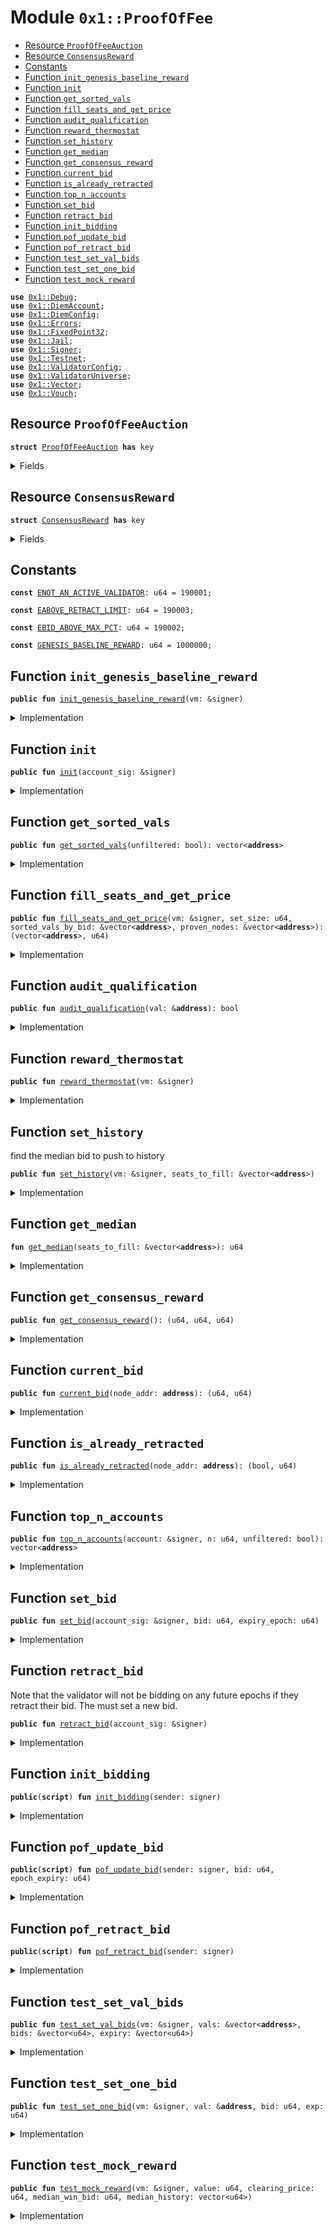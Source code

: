 
<a name="0x1_ProofOfFee"></a>

# Module `0x1::ProofOfFee`



-  [Resource `ProofOfFeeAuction`](#0x1_ProofOfFee_ProofOfFeeAuction)
-  [Resource `ConsensusReward`](#0x1_ProofOfFee_ConsensusReward)
-  [Constants](#@Constants_0)
-  [Function `init_genesis_baseline_reward`](#0x1_ProofOfFee_init_genesis_baseline_reward)
-  [Function `init`](#0x1_ProofOfFee_init)
-  [Function `get_sorted_vals`](#0x1_ProofOfFee_get_sorted_vals)
-  [Function `fill_seats_and_get_price`](#0x1_ProofOfFee_fill_seats_and_get_price)
-  [Function `audit_qualification`](#0x1_ProofOfFee_audit_qualification)
-  [Function `reward_thermostat`](#0x1_ProofOfFee_reward_thermostat)
-  [Function `set_history`](#0x1_ProofOfFee_set_history)
-  [Function `get_median`](#0x1_ProofOfFee_get_median)
-  [Function `get_consensus_reward`](#0x1_ProofOfFee_get_consensus_reward)
-  [Function `current_bid`](#0x1_ProofOfFee_current_bid)
-  [Function `is_already_retracted`](#0x1_ProofOfFee_is_already_retracted)
-  [Function `top_n_accounts`](#0x1_ProofOfFee_top_n_accounts)
-  [Function `set_bid`](#0x1_ProofOfFee_set_bid)
-  [Function `retract_bid`](#0x1_ProofOfFee_retract_bid)
-  [Function `init_bidding`](#0x1_ProofOfFee_init_bidding)
-  [Function `pof_update_bid`](#0x1_ProofOfFee_pof_update_bid)
-  [Function `pof_retract_bid`](#0x1_ProofOfFee_pof_retract_bid)
-  [Function `test_set_val_bids`](#0x1_ProofOfFee_test_set_val_bids)
-  [Function `test_set_one_bid`](#0x1_ProofOfFee_test_set_one_bid)
-  [Function `test_mock_reward`](#0x1_ProofOfFee_test_mock_reward)


<pre><code><b>use</b> <a href="Debug.md#0x1_Debug">0x1::Debug</a>;
<b>use</b> <a href="DiemAccount.md#0x1_DiemAccount">0x1::DiemAccount</a>;
<b>use</b> <a href="DiemConfig.md#0x1_DiemConfig">0x1::DiemConfig</a>;
<b>use</b> <a href="../../../../../../../DPN/releases/artifacts/current/build/MoveStdlib/docs/Errors.md#0x1_Errors">0x1::Errors</a>;
<b>use</b> <a href="../../../../../../../DPN/releases/artifacts/current/build/MoveStdlib/docs/FixedPoint32.md#0x1_FixedPoint32">0x1::FixedPoint32</a>;
<b>use</b> <a href="Jail.md#0x1_Jail">0x1::Jail</a>;
<b>use</b> <a href="../../../../../../../DPN/releases/artifacts/current/build/MoveStdlib/docs/Signer.md#0x1_Signer">0x1::Signer</a>;
<b>use</b> <a href="Testnet.md#0x1_Testnet">0x1::Testnet</a>;
<b>use</b> <a href="ValidatorConfig.md#0x1_ValidatorConfig">0x1::ValidatorConfig</a>;
<b>use</b> <a href="ValidatorUniverse.md#0x1_ValidatorUniverse">0x1::ValidatorUniverse</a>;
<b>use</b> <a href="../../../../../../../DPN/releases/artifacts/current/build/MoveStdlib/docs/Vector.md#0x1_Vector">0x1::Vector</a>;
<b>use</b> <a href="Vouch.md#0x1_Vouch">0x1::Vouch</a>;
</code></pre>



<a name="0x1_ProofOfFee_ProofOfFeeAuction"></a>

## Resource `ProofOfFeeAuction`



<pre><code><b>struct</b> <a href="ProofOfFee.md#0x1_ProofOfFee_ProofOfFeeAuction">ProofOfFeeAuction</a> <b>has</b> key
</code></pre>



<details>
<summary>Fields</summary>


<dl>
<dt>
<code>bid: u64</code>
</dt>
<dd>

</dd>
<dt>
<code>epoch_expiration: u64</code>
</dt>
<dd>

</dd>
<dt>
<code>last_epoch_retracted: u64</code>
</dt>
<dd>

</dd>
</dl>


</details>

<a name="0x1_ProofOfFee_ConsensusReward"></a>

## Resource `ConsensusReward`



<pre><code><b>struct</b> <a href="ProofOfFee.md#0x1_ProofOfFee_ConsensusReward">ConsensusReward</a> <b>has</b> key
</code></pre>



<details>
<summary>Fields</summary>


<dl>
<dt>
<code>value: u64</code>
</dt>
<dd>

</dd>
<dt>
<code>clearing_price: u64</code>
</dt>
<dd>

</dd>
<dt>
<code>median_win_bid: u64</code>
</dt>
<dd>

</dd>
<dt>
<code>median_history: vector&lt;u64&gt;</code>
</dt>
<dd>

</dd>
</dl>


</details>

<a name="@Constants_0"></a>

## Constants


<a name="0x1_ProofOfFee_ENOT_AN_ACTIVE_VALIDATOR"></a>



<pre><code><b>const</b> <a href="ProofOfFee.md#0x1_ProofOfFee_ENOT_AN_ACTIVE_VALIDATOR">ENOT_AN_ACTIVE_VALIDATOR</a>: u64 = 190001;
</code></pre>



<a name="0x1_ProofOfFee_EABOVE_RETRACT_LIMIT"></a>



<pre><code><b>const</b> <a href="ProofOfFee.md#0x1_ProofOfFee_EABOVE_RETRACT_LIMIT">EABOVE_RETRACT_LIMIT</a>: u64 = 190003;
</code></pre>



<a name="0x1_ProofOfFee_EBID_ABOVE_MAX_PCT"></a>



<pre><code><b>const</b> <a href="ProofOfFee.md#0x1_ProofOfFee_EBID_ABOVE_MAX_PCT">EBID_ABOVE_MAX_PCT</a>: u64 = 190002;
</code></pre>



<a name="0x1_ProofOfFee_GENESIS_BASELINE_REWARD"></a>



<pre><code><b>const</b> <a href="ProofOfFee.md#0x1_ProofOfFee_GENESIS_BASELINE_REWARD">GENESIS_BASELINE_REWARD</a>: u64 = 1000000;
</code></pre>



<a name="0x1_ProofOfFee_init_genesis_baseline_reward"></a>

## Function `init_genesis_baseline_reward`



<pre><code><b>public</b> <b>fun</b> <a href="ProofOfFee.md#0x1_ProofOfFee_init_genesis_baseline_reward">init_genesis_baseline_reward</a>(vm: &signer)
</code></pre>



<details>
<summary>Implementation</summary>


<pre><code><b>public</b> <b>fun</b> <a href="ProofOfFee.md#0x1_ProofOfFee_init_genesis_baseline_reward">init_genesis_baseline_reward</a>(vm: &signer) {
  <b>if</b> (<a href="../../../../../../../DPN/releases/artifacts/current/build/MoveStdlib/docs/Signer.md#0x1_Signer_address_of">Signer::address_of</a>(vm) != @VMReserved) <b>return</b>;

  <b>if</b> (!<b>exists</b>&lt;<a href="ProofOfFee.md#0x1_ProofOfFee_ConsensusReward">ConsensusReward</a>&gt;(@VMReserved)) {
    <b>move_to</b>&lt;<a href="ProofOfFee.md#0x1_ProofOfFee_ConsensusReward">ConsensusReward</a>&gt;(
      vm,
      <a href="ProofOfFee.md#0x1_ProofOfFee_ConsensusReward">ConsensusReward</a> {
        value: <a href="ProofOfFee.md#0x1_ProofOfFee_GENESIS_BASELINE_REWARD">GENESIS_BASELINE_REWARD</a>,
        clearing_price: 0,
        median_win_bid: 0,
        median_history: <a href="../../../../../../../DPN/releases/artifacts/current/build/MoveStdlib/docs/Vector.md#0x1_Vector_empty">Vector::empty</a>&lt;u64&gt;(),
      }
    );
  }
}
</code></pre>



</details>

<a name="0x1_ProofOfFee_init"></a>

## Function `init`



<pre><code><b>public</b> <b>fun</b> <a href="ProofOfFee.md#0x1_ProofOfFee_init">init</a>(account_sig: &signer)
</code></pre>



<details>
<summary>Implementation</summary>


<pre><code><b>public</b> <b>fun</b> <a href="ProofOfFee.md#0x1_ProofOfFee_init">init</a>(account_sig: &signer) {

  <b>let</b> acc = <a href="../../../../../../../DPN/releases/artifacts/current/build/MoveStdlib/docs/Signer.md#0x1_Signer_address_of">Signer::address_of</a>(account_sig);

  <b>assert</b>!(<a href="ValidatorUniverse.md#0x1_ValidatorUniverse_is_in_universe">ValidatorUniverse::is_in_universe</a>(acc), <a href="../../../../../../../DPN/releases/artifacts/current/build/MoveStdlib/docs/Errors.md#0x1_Errors_requires_role">Errors::requires_role</a>(<a href="ProofOfFee.md#0x1_ProofOfFee_ENOT_AN_ACTIVE_VALIDATOR">ENOT_AN_ACTIVE_VALIDATOR</a>));

  <b>if</b> (!<b>exists</b>&lt;<a href="ProofOfFee.md#0x1_ProofOfFee_ProofOfFeeAuction">ProofOfFeeAuction</a>&gt;(acc)) {
    <b>move_to</b>&lt;<a href="ProofOfFee.md#0x1_ProofOfFee_ProofOfFeeAuction">ProofOfFeeAuction</a>&gt;(
    account_sig,
      <a href="ProofOfFee.md#0x1_ProofOfFee_ProofOfFeeAuction">ProofOfFeeAuction</a> {
        bid: 0,
        epoch_expiration: 0,
        last_epoch_retracted: 0,
      }
    );
  }
}
</code></pre>



</details>

<a name="0x1_ProofOfFee_get_sorted_vals"></a>

## Function `get_sorted_vals`



<pre><code><b>public</b> <b>fun</b> <a href="ProofOfFee.md#0x1_ProofOfFee_get_sorted_vals">get_sorted_vals</a>(unfiltered: bool): vector&lt;<b>address</b>&gt;
</code></pre>



<details>
<summary>Implementation</summary>


<pre><code><b>public</b> <b>fun</b> <a href="ProofOfFee.md#0x1_ProofOfFee_get_sorted_vals">get_sorted_vals</a>(unfiltered: bool): vector&lt;<b>address</b>&gt; <b>acquires</b> <a href="ProofOfFee.md#0x1_ProofOfFee_ProofOfFeeAuction">ProofOfFeeAuction</a>, <a href="ProofOfFee.md#0x1_ProofOfFee_ConsensusReward">ConsensusReward</a> {
  <b>let</b> eligible_validators = <a href="ValidatorUniverse.md#0x1_ValidatorUniverse_get_eligible_validators">ValidatorUniverse::get_eligible_validators</a>();
  <b>let</b> length = <a href="../../../../../../../DPN/releases/artifacts/current/build/MoveStdlib/docs/Vector.md#0x1_Vector_length">Vector::length</a>&lt;<b>address</b>&gt;(&eligible_validators);
  print(&length);
  // <a href="../../../../../../../DPN/releases/artifacts/current/build/MoveStdlib/docs/Vector.md#0x1_Vector">Vector</a> <b>to</b> store each <b>address</b>'s node_weight
  <b>let</b> weights = <a href="../../../../../../../DPN/releases/artifacts/current/build/MoveStdlib/docs/Vector.md#0x1_Vector_empty">Vector::empty</a>&lt;u64&gt;();
  <b>let</b> filtered_vals = <a href="../../../../../../../DPN/releases/artifacts/current/build/MoveStdlib/docs/Vector.md#0x1_Vector_empty">Vector::empty</a>&lt;<b>address</b>&gt;();
  <b>let</b> k = 0;
  <b>while</b> (k &lt; length) {
    // TODO: Ensure that this <b>address</b> is an active validator

    <b>let</b> cur_address = *<a href="../../../../../../../DPN/releases/artifacts/current/build/MoveStdlib/docs/Vector.md#0x1_Vector_borrow">Vector::borrow</a>&lt;<b>address</b>&gt;(&eligible_validators, k);
    <b>let</b> (bid, expire) = <a href="ProofOfFee.md#0x1_ProofOfFee_current_bid">current_bid</a>(cur_address);
    print(&bid);
    print(&expire);
    <b>if</b> (!unfiltered && !<a href="ProofOfFee.md#0x1_ProofOfFee_audit_qualification">audit_qualification</a>(&cur_address)) {
      k = k + 1;
      <b>continue</b>
    };
    <a href="../../../../../../../DPN/releases/artifacts/current/build/MoveStdlib/docs/Vector.md#0x1_Vector_push_back">Vector::push_back</a>&lt;u64&gt;(&<b>mut</b> weights, bid);
    <a href="../../../../../../../DPN/releases/artifacts/current/build/MoveStdlib/docs/Vector.md#0x1_Vector_push_back">Vector::push_back</a>&lt;<b>address</b>&gt;(&<b>mut</b> filtered_vals, cur_address);
    k = k + 1;
  };

  print(&weights);

  // Sorting the accounts vector based on value (weights).
  // Bubble sort algorithm
  <b>let</b> len_filtered = <a href="../../../../../../../DPN/releases/artifacts/current/build/MoveStdlib/docs/Vector.md#0x1_Vector_length">Vector::length</a>&lt;<b>address</b>&gt;(&filtered_vals);
  print(&len_filtered);
  print(&<a href="../../../../../../../DPN/releases/artifacts/current/build/MoveStdlib/docs/Vector.md#0x1_Vector_length">Vector::length</a>(&weights));
  <b>if</b> (len_filtered &lt; 2) <b>return</b> filtered_vals;
  <b>let</b> i = 0;
  <b>while</b> (i &lt; len_filtered){
    <b>let</b> j = 0;
    <b>while</b>(j &lt; len_filtered-i-1){
      print(&8888801);

      <b>let</b> value_j = *(<a href="../../../../../../../DPN/releases/artifacts/current/build/MoveStdlib/docs/Vector.md#0x1_Vector_borrow">Vector::borrow</a>&lt;u64&gt;(&weights, j));
      print(&8888802);
      <b>let</b> value_jp1 = *(<a href="../../../../../../../DPN/releases/artifacts/current/build/MoveStdlib/docs/Vector.md#0x1_Vector_borrow">Vector::borrow</a>&lt;u64&gt;(&weights, j+1));
      <b>if</b>(value_j &gt; value_jp1){
        print(&8888803);
        <a href="../../../../../../../DPN/releases/artifacts/current/build/MoveStdlib/docs/Vector.md#0x1_Vector_swap">Vector::swap</a>&lt;u64&gt;(&<b>mut</b> weights, j, j+1);
        print(&8888804);
        <a href="../../../../../../../DPN/releases/artifacts/current/build/MoveStdlib/docs/Vector.md#0x1_Vector_swap">Vector::swap</a>&lt;<b>address</b>&gt;(&<b>mut</b> filtered_vals, j, j+1);
      };
      j = j + 1;
      print(&8888805);
    };
    i = i + 1;
    print(&8888806);
  };

  print(&filtered_vals);
  // Reverse <b>to</b> have sorted order - high <b>to</b> low.
  <a href="../../../../../../../DPN/releases/artifacts/current/build/MoveStdlib/docs/Vector.md#0x1_Vector_reverse">Vector::reverse</a>&lt;<b>address</b>&gt;(&<b>mut</b> filtered_vals);

  <b>return</b> filtered_vals
}
</code></pre>



</details>

<a name="0x1_ProofOfFee_fill_seats_and_get_price"></a>

## Function `fill_seats_and_get_price`



<pre><code><b>public</b> <b>fun</b> <a href="ProofOfFee.md#0x1_ProofOfFee_fill_seats_and_get_price">fill_seats_and_get_price</a>(vm: &signer, set_size: u64, sorted_vals_by_bid: &vector&lt;<b>address</b>&gt;, proven_nodes: &vector&lt;<b>address</b>&gt;): (vector&lt;<b>address</b>&gt;, u64)
</code></pre>



<details>
<summary>Implementation</summary>


<pre><code><b>public</b> <b>fun</b> <a href="ProofOfFee.md#0x1_ProofOfFee_fill_seats_and_get_price">fill_seats_and_get_price</a>(
  vm: &signer,
  set_size: u64,
  sorted_vals_by_bid: &vector&lt;<b>address</b>&gt;,
  proven_nodes: &vector&lt;<b>address</b>&gt;
): (vector&lt;<b>address</b>&gt;, u64) <b>acquires</b> <a href="ProofOfFee.md#0x1_ProofOfFee_ProofOfFeeAuction">ProofOfFeeAuction</a>, <a href="ProofOfFee.md#0x1_ProofOfFee_ConsensusReward">ConsensusReward</a> {
  <b>if</b> (<a href="../../../../../../../DPN/releases/artifacts/current/build/MoveStdlib/docs/Signer.md#0x1_Signer_address_of">Signer::address_of</a>(vm) != @VMReserved) <b>return</b> (<a href="../../../../../../../DPN/releases/artifacts/current/build/MoveStdlib/docs/Vector.md#0x1_Vector_empty">Vector::empty</a>&lt;<b>address</b>&gt;(), 0);

  print(sorted_vals_by_bid);

  // <b>let</b> (baseline_reward, _, _) = <a href="ProofOfFee.md#0x1_ProofOfFee_get_consensus_reward">get_consensus_reward</a>();

  <b>let</b> seats_to_fill = <a href="../../../../../../../DPN/releases/artifacts/current/build/MoveStdlib/docs/Vector.md#0x1_Vector_empty">Vector::empty</a>&lt;<b>address</b>&gt;();

  // check the max size of the validator set.
  // there may be too few "proven" validators <b>to</b> fill the set <b>with</b> 2/3rds proven nodes of the stated set_size.
  <b>let</b> proven_len = <a href="../../../../../../../DPN/releases/artifacts/current/build/MoveStdlib/docs/Vector.md#0x1_Vector_length">Vector::length</a>(proven_nodes);

  // check <b>if</b> the proven len plus unproven quota will
  // be greater than the set size. Which is the expected.
  // Otherwise the set will need <b>to</b> be smaller than the
  // declared size, because we will have <b>to</b> fill <b>with</b> more unproven nodes.
  <b>let</b> one_third_of_max = proven_len/2;
  <b>let</b> safe_set_size = proven_len + one_third_of_max;
  print(&77777777);
  print(&proven_len);
  print(&one_third_of_max);
  print(&safe_set_size);

  <b>let</b> (set_size, max_unproven) = <b>if</b> (safe_set_size &lt; set_size) {
    (safe_set_size, safe_set_size/3)
    // <b>if</b> (safe_set_size &lt; 5) { // safety. mostly for test scenarios given rounding issues
    //   (safe_set_size, 1)
    // } <b>else</b> {

    // }

  } <b>else</b> {
    // happy case, unproven bidders are a smaller minority
    (set_size, set_size/3)
  };
  print(&set_size);
  print(&max_unproven);


  print(&8006010201);

  // Now we can seat the validators based on the algo above:
  // 1. seat the proven nodes of previous epoch
  // 2. seat validators who did not participate in the previous epoch:
  // 2a. seat the vals <b>with</b> jail reputation &lt; 2
  // 2b. seat the remainder of the unproven vals <b>with</b> any jail reputation.

<<<<<<< HEAD
<<<<<<< HEAD
  <b>let</b> num_unproven_added = 0;
=======
  // print(&sorted_vals_by_bid);

>>>>>>> 215298a001 (initialize val account with a PoF struct)
=======
>>>>>>> ce814ac7ba (add bid restrictions, and checking upon seating)
  <b>let</b> i = 0u64;
  <b>while</b> (
    (<a href="../../../../../../../DPN/releases/artifacts/current/build/MoveStdlib/docs/Vector.md#0x1_Vector_length">Vector::length</a>(&seats_to_fill) &lt; set_size) &&
    (i &lt; <a href="../../../../../../../DPN/releases/artifacts/current/build/MoveStdlib/docs/Vector.md#0x1_Vector_length">Vector::length</a>(sorted_vals_by_bid))
  ) {
    // print(&i);
    <b>let</b> val = <a href="../../../../../../../DPN/releases/artifacts/current/build/MoveStdlib/docs/Vector.md#0x1_Vector_borrow">Vector::borrow</a>(sorted_vals_by_bid, i);

    // // belt and suspenders, we <a href="ProofOfFee.md#0x1_ProofOfFee_get_sorted_vals">get_sorted_vals</a>(<b>true</b>) should filter ineligible validators
    // <b>if</b> (!<a href="ProofOfFee.md#0x1_ProofOfFee_audit_qualification">audit_qualification</a>(val, baseline_reward)) {
    //   i = i + 1;
    //   <b>continue</b>
    // };


    // NOTE: I know the multiple i = i+1 is ugly, but debugging
    // is much harder <b>if</b> we have all the checks in one '<b>if</b>' statement.
    print(&8006010203);
    <b>if</b> (<a href="Jail.md#0x1_Jail_is_jailed">Jail::is_jailed</a>(*val)) {
      i = i + 1;
      <b>continue</b>
    };
    print(&8006010204);
    <b>if</b> (!<a href="Vouch.md#0x1_Vouch_unrelated_buddies_above_thresh">Vouch::unrelated_buddies_above_thresh</a>(*val)) {
      i = i + 1;
      <b>continue</b>
    };

    print(&80060102041);
    // skip the user <b>if</b> they don't have sufficient UNLOCKED funds
    // or <b>if</b> the bid expired.

    // belt and suspenders, expiry
    <b>if</b> (<a href="DiemConfig.md#0x1_DiemConfig_get_current_epoch">DiemConfig::get_current_epoch</a>() &gt; expire) {
      i = i + 1;
      <b>continue</b>
    };

    <b>let</b> coin_required = bid * baseline_reward;
    <b>if</b> (
      <a href="DiemAccount.md#0x1_DiemAccount_unlocked_amount">DiemAccount::unlocked_amount</a>(*val) &lt; coin_required
    ) {
      i = i + 1;
      <b>continue</b>
    };


    // check <b>if</b> a proven node
    <b>if</b> (<a href="../../../../../../../DPN/releases/artifacts/current/build/MoveStdlib/docs/Vector.md#0x1_Vector_contains">Vector::contains</a>(proven_nodes, val)) {
      print(&8006010205);
      // print(&01);
      <a href="../../../../../../../DPN/releases/artifacts/current/build/MoveStdlib/docs/Vector.md#0x1_Vector_push_back">Vector::push_back</a>(&<b>mut</b> seats_to_fill, *val);
    } <b>else</b> {
      print(&8006010206);
      print(&max_unproven);
      print(&num_unproven_added);
      // print(&02);
      // for unproven nodes, push it <b>to</b> list <b>if</b> we haven't hit limit
      <b>if</b> (num_unproven_added &lt; max_unproven ) {
        // TODO: check jail reputation
        // print(&03);
        <a href="../../../../../../../DPN/releases/artifacts/current/build/MoveStdlib/docs/Vector.md#0x1_Vector_push_back">Vector::push_back</a>(&<b>mut</b> seats_to_fill, *val);
        // print(&04);
        print(&8006010207);
        num_unproven_added = num_unproven_added + 1;
      };
    };
    // don't advance <b>if</b> we havent filled
    i = i + 1;
  };
  // print(&05);
  print(&8006010208);
  print(&seats_to_fill);



  // Set history
  <a href="ProofOfFee.md#0x1_ProofOfFee_set_history">set_history</a>(vm, &seats_to_fill);

  // we failed <b>to</b> seat anyone.
  // <b>let</b> <a href="EpochBoundary.md#0x1_EpochBoundary">EpochBoundary</a> deal <b>with</b> this.
  <b>if</b> (<a href="../../../../../../../DPN/releases/artifacts/current/build/MoveStdlib/docs/Vector.md#0x1_Vector_is_empty">Vector::is_empty</a>(&seats_to_fill)) {
    print(&8006010209);

    <b>return</b> (seats_to_fill, 0)
  };

  // Find the clearing price which all validators will pay
  <b>let</b> lowest_bidder = <a href="../../../../../../../DPN/releases/artifacts/current/build/MoveStdlib/docs/Vector.md#0x1_Vector_borrow">Vector::borrow</a>(&seats_to_fill, <a href="../../../../../../../DPN/releases/artifacts/current/build/MoveStdlib/docs/Vector.md#0x1_Vector_length">Vector::length</a>(&seats_to_fill) - 1);

  <b>let</b> (lowest_bid_pct, _) = <a href="ProofOfFee.md#0x1_ProofOfFee_current_bid">current_bid</a>(*lowest_bidder);

  print(&lowest_bid_pct);

  // <b>update</b> the clearing price
  <b>let</b> cr = <b>borrow_global_mut</b>&lt;<a href="ProofOfFee.md#0x1_ProofOfFee_ConsensusReward">ConsensusReward</a>&gt;(@VMReserved);
  cr.clearing_price = lowest_bid_pct;

  <b>return</b> (seats_to_fill, lowest_bid_pct)
}
</code></pre>



</details>

<a name="0x1_ProofOfFee_audit_qualification"></a>

## Function `audit_qualification`



<pre><code><b>public</b> <b>fun</b> <a href="ProofOfFee.md#0x1_ProofOfFee_audit_qualification">audit_qualification</a>(val: &<b>address</b>): bool
</code></pre>



<details>
<summary>Implementation</summary>


<pre><code><b>public</b> <b>fun</b> <a href="ProofOfFee.md#0x1_ProofOfFee_audit_qualification">audit_qualification</a>(val: &<b>address</b>): bool <b>acquires</b> <a href="ProofOfFee.md#0x1_ProofOfFee_ProofOfFeeAuction">ProofOfFeeAuction</a>, <a href="ProofOfFee.md#0x1_ProofOfFee_ConsensusReward">ConsensusReward</a> {

    // Safety check: node <b>has</b> valid configs
    <b>if</b> (!<a href="ValidatorConfig.md#0x1_ValidatorConfig_is_valid">ValidatorConfig::is_valid</a>(*val)) <b>return</b> <b>false</b>;
    // <b>has</b> operator account set <b>to</b> another <b>address</b>
    <b>let</b> oper = <a href="ValidatorConfig.md#0x1_ValidatorConfig_get_operator">ValidatorConfig::get_operator</a>(*val);
    <b>if</b> (oper == *val) <b>return</b> <b>false</b>;

    // is a slow wallet
    <b>if</b> (!<a href="DiemAccount.md#0x1_DiemAccount_is_slow">DiemAccount::is_slow</a>(*val)) <b>return</b> <b>false</b>;

    print(&8006010203);
    // we can't seat validators that were just jailed
    // NOTE: epoch reconfigure needs <b>to</b> reset the jail
    // before calling the proof of fee.
    <b>if</b> (<a href="Jail.md#0x1_Jail_is_jailed">Jail::is_jailed</a>(*val)) <b>return</b> <b>false</b>;
    print(&8006010204);
    // we can't seat validators who don't have minimum viable vouches
    <b>if</b> (!<a href="Vouch.md#0x1_Vouch_unrelated_buddies_above_thresh">Vouch::unrelated_buddies_above_thresh</a>(*val)) <b>return</b> <b>false</b>;

    print(&80060102041);

    <b>let</b> (bid, expire) = <a href="ProofOfFee.md#0x1_ProofOfFee_current_bid">current_bid</a>(*val);
    print(val);
    print(&bid);
    print(&expire);

    // Skip <b>if</b> the bid expired. belt and suspenders, this should have been checked in the sorting above.
    // TODO: make this it's own function so it can be publicly callable, it's useful generally, and for debugging.
    print(&<a href="DiemConfig.md#0x1_DiemConfig_get_current_epoch">DiemConfig::get_current_epoch</a>());
    <b>if</b> (<a href="DiemConfig.md#0x1_DiemConfig_get_current_epoch">DiemConfig::get_current_epoch</a>() &gt; expire) <b>return</b> <b>false</b>;

    // skip the user <b>if</b> they don't have sufficient UNLOCKED funds
    // or <b>if</b> the bid expired.
    print(&80060102042);
    <b>let</b> unlocked_coins = <a href="DiemAccount.md#0x1_DiemAccount_unlocked_amount">DiemAccount::unlocked_amount</a>(*val);
    print(&unlocked_coins);

    <b>let</b> (baseline_reward, _, _) = <a href="ProofOfFee.md#0x1_ProofOfFee_get_consensus_reward">get_consensus_reward</a>();
    <b>let</b> coin_required = <a href="../../../../../../../DPN/releases/artifacts/current/build/MoveStdlib/docs/FixedPoint32.md#0x1_FixedPoint32_multiply_u64">FixedPoint32::multiply_u64</a>(baseline_reward, <a href="../../../../../../../DPN/releases/artifacts/current/build/MoveStdlib/docs/FixedPoint32.md#0x1_FixedPoint32_create_from_rational">FixedPoint32::create_from_rational</a>(bid, 1000));

    print(&coin_required);
    <b>if</b> (unlocked_coins &lt; coin_required) <b>return</b> <b>false</b>;

    print(&80060102043);
    <b>true</b>
}
</code></pre>



</details>

<a name="0x1_ProofOfFee_reward_thermostat"></a>

## Function `reward_thermostat`



<pre><code><b>public</b> <b>fun</b> <a href="ProofOfFee.md#0x1_ProofOfFee_reward_thermostat">reward_thermostat</a>(vm: &signer)
</code></pre>



<details>
<summary>Implementation</summary>


<pre><code><b>public</b> <b>fun</b> <a href="ProofOfFee.md#0x1_ProofOfFee_reward_thermostat">reward_thermostat</a>(vm: &signer) <b>acquires</b> <a href="ProofOfFee.md#0x1_ProofOfFee_ConsensusReward">ConsensusReward</a> {
  <b>if</b> (<a href="../../../../../../../DPN/releases/artifacts/current/build/MoveStdlib/docs/Signer.md#0x1_Signer_address_of">Signer::address_of</a>(vm) != @VMReserved) {
    <b>return</b>
  };
  // check the bid history
  // <b>if</b> there are 5 days above 95% adjust the reward up by 5%
  // adjust by more <b>if</b> it <b>has</b> been 10 days then, 10%
  // <b>if</b> there are 5 days below 50% adjust the reward down.
  // adjust by more <b>if</b> it <b>has</b> been 10 days then 10%

  <b>let</b> bid_upper_bound = 0950;
  <b>let</b> bid_lower_bound = 0500;

  <b>let</b> short_window: u64 = 5;
  <b>let</b> long_window: u64 = 10;

  <b>let</b> cr = <b>borrow_global_mut</b>&lt;<a href="ProofOfFee.md#0x1_ProofOfFee_ConsensusReward">ConsensusReward</a>&gt;(@VMReserved);

  print(&8006010551);
  <b>let</b> len = <a href="../../../../../../../DPN/releases/artifacts/current/build/MoveStdlib/docs/Vector.md#0x1_Vector_length">Vector::length</a>&lt;u64&gt;(&cr.median_history);
  <b>let</b> i = 0;

  <b>let</b> epochs_above = 0;
  <b>let</b> epochs_below = 0;
  <b>while</b> (i &lt; 16 && i &lt; len) { // max ten days, but may have less in history, filling set should truncate the history at 15 epochs.
  print(&8006010552);
    <b>let</b> avg_bid = *<a href="../../../../../../../DPN/releases/artifacts/current/build/MoveStdlib/docs/Vector.md#0x1_Vector_borrow">Vector::borrow</a>&lt;u64&gt;(&cr.median_history, i);
    print(&8006010553);
    <b>if</b> (avg_bid &gt; bid_upper_bound) {
      epochs_above = epochs_above + 1;
    } <b>else</b> <b>if</b> (avg_bid &lt; bid_lower_bound) {
      epochs_below = epochs_below + 1;
    };

    i = i + 1;
  };

  print(&8006010554);
  <b>if</b> (cr.value &gt; 0) {
    print(&8006010555);
    print(&epochs_above);
    print(&epochs_below);


    // TODO: this is an initial implementation, we need <b>to</b>
    // decide <b>if</b> we want more granularity in the reward adjustment
    // Note: making this readable for now, but we can optimize later
    <b>if</b> (epochs_above &gt; epochs_below) {

      // <b>if</b> (epochs_above &gt; short_window) {
      print(&8006010556);
      // check for zeros.
      // TODO: put a better safety check here

      // If the Validators are bidding near 100% that means
      // the reward is very generous, i.e. their opportunity
      // cost is met at small percentages. This means the
      // implicit bond is very high on validators. E.g.
      // at 1% median bid, the implicit bond is 100x the reward.
      // We need <b>to</b> DECREASE the reward
      print(&8006010558);

      <b>if</b> (epochs_above &gt; long_window) {

        // decrease the reward by 10%
        print(&8006010559);


        cr.value = cr.value - (cr.value / 10);
        <b>return</b> // <b>return</b> early since we can't increase and decrease simultaneously
      } <b>else</b> <b>if</b> (epochs_above &gt; short_window) {
        // decrease the reward by 5%
        print(&80060105510);
        cr.value = cr.value - (cr.value / 20);


        <b>return</b> // <b>return</b> early since we can't increase and decrease simultaneously
      }
    };


      // <b>if</b> validators are bidding low percentages
      // it means the nominal reward is not high enough.
      // That is the validator's opportunity cost is not met within a
      // range <b>where</b> the bond is meaningful.
      // For example: <b>if</b> the bids for the epoch's reward is 50% of the  value, that means the potential profit, is the same <b>as</b> the potential loss.
      // At a 25% bid (potential loss), the profit is thus 75% of the value, which means the implicit bond is 25/75, or 1/3 of the bond, the risk favors the validator. This means among other things, that an attacker can pay for the cost of the attack <b>with</b> the profits. See paper, for more details.

      // we need <b>to</b> INCREASE the reward, so that the bond is more meaningful.
      print(&80060105511);

      <b>if</b> (epochs_below &gt; long_window) {
        print(&80060105513);

        // increase the reward by 10%
        cr.value = cr.value + (cr.value / 10);
      } <b>else</b> <b>if</b> (epochs_below &gt; short_window) {
        print(&80060105512);

        // increase the reward by 5%
        cr.value = cr.value + (cr.value / 20);
      };
    // };
  };
}
</code></pre>



</details>

<a name="0x1_ProofOfFee_set_history"></a>

## Function `set_history`

find the median bid to push to history


<pre><code><b>public</b> <b>fun</b> <a href="ProofOfFee.md#0x1_ProofOfFee_set_history">set_history</a>(vm: &signer, seats_to_fill: &vector&lt;<b>address</b>&gt;)
</code></pre>



<details>
<summary>Implementation</summary>


<pre><code><b>public</b> <b>fun</b> <a href="ProofOfFee.md#0x1_ProofOfFee_set_history">set_history</a>(vm: &signer, seats_to_fill: &vector&lt;<b>address</b>&gt;) <b>acquires</b> <a href="ProofOfFee.md#0x1_ProofOfFee_ProofOfFeeAuction">ProofOfFeeAuction</a>, <a href="ProofOfFee.md#0x1_ProofOfFee_ConsensusReward">ConsensusReward</a> {
  <b>if</b> (<a href="../../../../../../../DPN/releases/artifacts/current/build/MoveStdlib/docs/Signer.md#0x1_Signer_address_of">Signer::address_of</a>(vm) != @VMReserved) {
    <b>return</b>
  };

  print(&99901);
  <b>let</b> median_bid = <a href="ProofOfFee.md#0x1_ProofOfFee_get_median">get_median</a>(seats_to_fill);
  // push <b>to</b> history
  <b>let</b> cr = <b>borrow_global_mut</b>&lt;<a href="ProofOfFee.md#0x1_ProofOfFee_ConsensusReward">ConsensusReward</a>&gt;(@VMReserved);
  cr.median_win_bid = median_bid;
  <b>if</b> (<a href="../../../../../../../DPN/releases/artifacts/current/build/MoveStdlib/docs/Vector.md#0x1_Vector_length">Vector::length</a>(&cr.median_history) &lt; 10) {
    print(&99902);
    <a href="../../../../../../../DPN/releases/artifacts/current/build/MoveStdlib/docs/Vector.md#0x1_Vector_push_back">Vector::push_back</a>(&<b>mut</b> cr.median_history, median_bid);
  } <b>else</b> {
    print(&99903);
    <a href="../../../../../../../DPN/releases/artifacts/current/build/MoveStdlib/docs/Vector.md#0x1_Vector_remove">Vector::remove</a>(&<b>mut</b> cr.median_history, 0);
    <a href="../../../../../../../DPN/releases/artifacts/current/build/MoveStdlib/docs/Vector.md#0x1_Vector_push_back">Vector::push_back</a>(&<b>mut</b> cr.median_history, median_bid);
  };
}
</code></pre>



</details>

<a name="0x1_ProofOfFee_get_median"></a>

## Function `get_median`



<pre><code><b>fun</b> <a href="ProofOfFee.md#0x1_ProofOfFee_get_median">get_median</a>(seats_to_fill: &vector&lt;<b>address</b>&gt;): u64
</code></pre>



<details>
<summary>Implementation</summary>


<pre><code><b>fun</b> <a href="ProofOfFee.md#0x1_ProofOfFee_get_median">get_median</a>(seats_to_fill: &vector&lt;<b>address</b>&gt;):u64 <b>acquires</b> <a href="ProofOfFee.md#0x1_ProofOfFee_ProofOfFeeAuction">ProofOfFeeAuction</a> {
  // TODO: the list is sorted above, so
  // we <b>assume</b> the median is the middle element
  <b>let</b> len = <a href="../../../../../../../DPN/releases/artifacts/current/build/MoveStdlib/docs/Vector.md#0x1_Vector_length">Vector::length</a>(seats_to_fill);
  <b>if</b> (len == 0) {
    <b>return</b> 0
  };
  <b>let</b> median_bidder = <b>if</b> (len &gt; 2) {
    <a href="../../../../../../../DPN/releases/artifacts/current/build/MoveStdlib/docs/Vector.md#0x1_Vector_borrow">Vector::borrow</a>(seats_to_fill, len/2)
  } <b>else</b> {
    <a href="../../../../../../../DPN/releases/artifacts/current/build/MoveStdlib/docs/Vector.md#0x1_Vector_borrow">Vector::borrow</a>(seats_to_fill, 0)
  };
  <b>let</b> (median_bid, _) = <a href="ProofOfFee.md#0x1_ProofOfFee_current_bid">current_bid</a>(*median_bidder);
  <b>return</b> median_bid
}
</code></pre>



</details>

<a name="0x1_ProofOfFee_get_consensus_reward"></a>

## Function `get_consensus_reward`



<pre><code><b>public</b> <b>fun</b> <a href="ProofOfFee.md#0x1_ProofOfFee_get_consensus_reward">get_consensus_reward</a>(): (u64, u64, u64)
</code></pre>



<details>
<summary>Implementation</summary>


<pre><code><b>public</b> <b>fun</b> <a href="ProofOfFee.md#0x1_ProofOfFee_get_consensus_reward">get_consensus_reward</a>(): (u64, u64, u64) <b>acquires</b> <a href="ProofOfFee.md#0x1_ProofOfFee_ConsensusReward">ConsensusReward</a> {
  <b>let</b> b = <b>borrow_global</b>&lt;<a href="ProofOfFee.md#0x1_ProofOfFee_ConsensusReward">ConsensusReward</a>&gt;(@VMReserved );
  <b>return</b> (b.value, b.clearing_price, b.median_win_bid)
}
</code></pre>



</details>

<a name="0x1_ProofOfFee_current_bid"></a>

## Function `current_bid`



<pre><code><b>public</b> <b>fun</b> <a href="ProofOfFee.md#0x1_ProofOfFee_current_bid">current_bid</a>(node_addr: <b>address</b>): (u64, u64)
</code></pre>



<details>
<summary>Implementation</summary>


<pre><code><b>public</b> <b>fun</b> <a href="ProofOfFee.md#0x1_ProofOfFee_current_bid">current_bid</a>(node_addr: <b>address</b>): (u64, u64) <b>acquires</b> <a href="ProofOfFee.md#0x1_ProofOfFee_ProofOfFeeAuction">ProofOfFeeAuction</a> {
  <b>if</b> (<b>exists</b>&lt;<a href="ProofOfFee.md#0x1_ProofOfFee_ProofOfFeeAuction">ProofOfFeeAuction</a>&gt;(node_addr)) {
    <b>let</b> pof = <b>borrow_global</b>&lt;<a href="ProofOfFee.md#0x1_ProofOfFee_ProofOfFeeAuction">ProofOfFeeAuction</a>&gt;(node_addr);
    <b>let</b> e = <a href="DiemConfig.md#0x1_DiemConfig_get_current_epoch">DiemConfig::get_current_epoch</a>();
    // check the expiration of the bid
    // the bid is zero <b>if</b> it expires.
    // The expiration epoch number is inclusive of the epoch.
    // i.e. the bid expires on e + 1.
    <b>if</b> (pof.epoch_expiration &gt;= e || pof.epoch_expiration == 0) {
      <b>return</b> (pof.bid, pof.epoch_expiration)
    };
    <b>return</b> (0, pof.epoch_expiration)
  };
  <b>return</b> (0, 0)
}
</code></pre>



</details>

<a name="0x1_ProofOfFee_is_already_retracted"></a>

## Function `is_already_retracted`



<pre><code><b>public</b> <b>fun</b> <a href="ProofOfFee.md#0x1_ProofOfFee_is_already_retracted">is_already_retracted</a>(node_addr: <b>address</b>): (bool, u64)
</code></pre>



<details>
<summary>Implementation</summary>


<pre><code><b>public</b> <b>fun</b> <a href="ProofOfFee.md#0x1_ProofOfFee_is_already_retracted">is_already_retracted</a>(node_addr: <b>address</b>): (bool, u64) <b>acquires</b> <a href="ProofOfFee.md#0x1_ProofOfFee_ProofOfFeeAuction">ProofOfFeeAuction</a> {
  <b>if</b> (<b>exists</b>&lt;<a href="ProofOfFee.md#0x1_ProofOfFee_ProofOfFeeAuction">ProofOfFeeAuction</a>&gt;(node_addr)) {
    <b>let</b> when_retract = *&<b>borrow_global</b>&lt;<a href="ProofOfFee.md#0x1_ProofOfFee_ProofOfFeeAuction">ProofOfFeeAuction</a>&gt;(node_addr).last_epoch_retracted;
    <b>return</b> (<a href="DiemConfig.md#0x1_DiemConfig_get_current_epoch">DiemConfig::get_current_epoch</a>() &gt;= when_retract,  when_retract)
  };
  <b>return</b> (<b>false</b>, 0)
}
</code></pre>



</details>

<a name="0x1_ProofOfFee_top_n_accounts"></a>

## Function `top_n_accounts`



<pre><code><b>public</b> <b>fun</b> <a href="ProofOfFee.md#0x1_ProofOfFee_top_n_accounts">top_n_accounts</a>(account: &signer, n: u64, unfiltered: bool): vector&lt;<b>address</b>&gt;
</code></pre>



<details>
<summary>Implementation</summary>


<pre><code><b>public</b> <b>fun</b> <a href="ProofOfFee.md#0x1_ProofOfFee_top_n_accounts">top_n_accounts</a>(account: &signer, n: u64, unfiltered: bool): vector&lt;<b>address</b>&gt; <b>acquires</b> <a href="ProofOfFee.md#0x1_ProofOfFee_ProofOfFeeAuction">ProofOfFeeAuction</a>, <a href="ProofOfFee.md#0x1_ProofOfFee_ConsensusReward">ConsensusReward</a> {
    <b>assert</b>!(<a href="../../../../../../../DPN/releases/artifacts/current/build/MoveStdlib/docs/Signer.md#0x1_Signer_address_of">Signer::address_of</a>(account) == @DiemRoot, <a href="../../../../../../../DPN/releases/artifacts/current/build/MoveStdlib/docs/Errors.md#0x1_Errors_requires_role">Errors::requires_role</a>(140101));

    <b>let</b> eligible_validators = <a href="ProofOfFee.md#0x1_ProofOfFee_get_sorted_vals">get_sorted_vals</a>(unfiltered);
    <b>let</b> len = <a href="../../../../../../../DPN/releases/artifacts/current/build/MoveStdlib/docs/Vector.md#0x1_Vector_length">Vector::length</a>&lt;<b>address</b>&gt;(&eligible_validators);
    <b>if</b>(len &lt;= n) <b>return</b> eligible_validators;

    <b>let</b> diff = len - n;
    <b>while</b>(diff &gt; 0){
      <a href="../../../../../../../DPN/releases/artifacts/current/build/MoveStdlib/docs/Vector.md#0x1_Vector_pop_back">Vector::pop_back</a>(&<b>mut</b> eligible_validators);
      diff = diff - 1;
    };

    eligible_validators
}
</code></pre>



</details>

<a name="0x1_ProofOfFee_set_bid"></a>

## Function `set_bid`



<pre><code><b>public</b> <b>fun</b> <a href="ProofOfFee.md#0x1_ProofOfFee_set_bid">set_bid</a>(account_sig: &signer, bid: u64, expiry_epoch: u64)
</code></pre>



<details>
<summary>Implementation</summary>


<pre><code><b>public</b> <b>fun</b> <a href="ProofOfFee.md#0x1_ProofOfFee_set_bid">set_bid</a>(account_sig: &signer, bid: u64, expiry_epoch: u64) <b>acquires</b> <a href="ProofOfFee.md#0x1_ProofOfFee_ProofOfFeeAuction">ProofOfFeeAuction</a> {

  <b>let</b> acc = <a href="../../../../../../../DPN/releases/artifacts/current/build/MoveStdlib/docs/Signer.md#0x1_Signer_address_of">Signer::address_of</a>(account_sig);
  <b>if</b> (!<b>exists</b>&lt;<a href="ProofOfFee.md#0x1_ProofOfFee_ProofOfFeeAuction">ProofOfFeeAuction</a>&gt;(acc)) {
    <a href="ProofOfFee.md#0x1_ProofOfFee_init">init</a>(account_sig);
  };

  // bid must be below 110%
  <b>assert</b>!(bid &lt;= 1100, <a href="../../../../../../../DPN/releases/artifacts/current/build/MoveStdlib/docs/Errors.md#0x1_Errors_ol_tx">Errors::ol_tx</a>(<a href="ProofOfFee.md#0x1_ProofOfFee_EBID_ABOVE_MAX_PCT">EBID_ABOVE_MAX_PCT</a>));

  <b>let</b> pof = <b>borrow_global_mut</b>&lt;<a href="ProofOfFee.md#0x1_ProofOfFee_ProofOfFeeAuction">ProofOfFeeAuction</a>&gt;(acc);
  pof.epoch_expiration = expiry_epoch;
  pof.bid = bid;
}
</code></pre>



</details>

<a name="0x1_ProofOfFee_retract_bid"></a>

## Function `retract_bid`

Note that the validator will not be bidding on any future
epochs if they retract their bid. The must set a new bid.


<pre><code><b>public</b> <b>fun</b> <a href="ProofOfFee.md#0x1_ProofOfFee_retract_bid">retract_bid</a>(account_sig: &signer)
</code></pre>



<details>
<summary>Implementation</summary>


<pre><code><b>public</b> <b>fun</b> <a href="ProofOfFee.md#0x1_ProofOfFee_retract_bid">retract_bid</a>(account_sig: &signer) <b>acquires</b> <a href="ProofOfFee.md#0x1_ProofOfFee_ProofOfFeeAuction">ProofOfFeeAuction</a> {

  <b>let</b> acc = <a href="../../../../../../../DPN/releases/artifacts/current/build/MoveStdlib/docs/Signer.md#0x1_Signer_address_of">Signer::address_of</a>(account_sig);
  <b>if</b> (!<b>exists</b>&lt;<a href="ProofOfFee.md#0x1_ProofOfFee_ProofOfFeeAuction">ProofOfFeeAuction</a>&gt;(acc)) {
    <a href="ProofOfFee.md#0x1_ProofOfFee_init">init</a>(account_sig);
  };


  <b>let</b> pof = <b>borrow_global_mut</b>&lt;<a href="ProofOfFee.md#0x1_ProofOfFee_ProofOfFeeAuction">ProofOfFeeAuction</a>&gt;(acc);
  <b>let</b> this_epoch = <a href="DiemConfig.md#0x1_DiemConfig_get_current_epoch">DiemConfig::get_current_epoch</a>();

  //////// LEAVE COMMENTED. Code for a potential upgrade. ////////
  // See above discussion for retracting of bids.
  //
  // already retracted this epoch
  // <b>assert</b>!(this_epoch &gt; pof.last_epoch_retracted, <a href="../../../../../../../DPN/releases/artifacts/current/build/MoveStdlib/docs/Errors.md#0x1_Errors_ol_tx">Errors::ol_tx</a>(<a href="ProofOfFee.md#0x1_ProofOfFee_EABOVE_RETRACT_LIMIT">EABOVE_RETRACT_LIMIT</a>));
  //////// LEAVE COMMENTED. Code for a potential upgrade. ////////


  pof.epoch_expiration = 0;
  pof.bid = 0;
  pof.last_epoch_retracted = this_epoch;
}
</code></pre>



</details>

<a name="0x1_ProofOfFee_init_bidding"></a>

## Function `init_bidding`



<pre><code><b>public</b>(<b>script</b>) <b>fun</b> <a href="ProofOfFee.md#0x1_ProofOfFee_init_bidding">init_bidding</a>(sender: signer)
</code></pre>



<details>
<summary>Implementation</summary>


<pre><code><b>public</b>(<b>script</b>) <b>fun</b> <a href="ProofOfFee.md#0x1_ProofOfFee_init_bidding">init_bidding</a>(sender: signer) {
  <a href="ProofOfFee.md#0x1_ProofOfFee_init">init</a>(&sender);
}
</code></pre>



</details>

<a name="0x1_ProofOfFee_pof_update_bid"></a>

## Function `pof_update_bid`



<pre><code><b>public</b>(<b>script</b>) <b>fun</b> <a href="ProofOfFee.md#0x1_ProofOfFee_pof_update_bid">pof_update_bid</a>(sender: signer, bid: u64, epoch_expiry: u64)
</code></pre>



<details>
<summary>Implementation</summary>


<pre><code><b>public</b>(<b>script</b>) <b>fun</b> <a href="ProofOfFee.md#0x1_ProofOfFee_pof_update_bid">pof_update_bid</a>(sender: signer, bid: u64, epoch_expiry: u64) <b>acquires</b> <a href="ProofOfFee.md#0x1_ProofOfFee_ProofOfFeeAuction">ProofOfFeeAuction</a> {
  // <b>update</b> the bid, initializes <b>if</b> not already.
  <a href="ProofOfFee.md#0x1_ProofOfFee_set_bid">set_bid</a>(&sender, bid, epoch_expiry);
}
</code></pre>



</details>

<a name="0x1_ProofOfFee_pof_retract_bid"></a>

## Function `pof_retract_bid`



<pre><code><b>public</b>(<b>script</b>) <b>fun</b> <a href="ProofOfFee.md#0x1_ProofOfFee_pof_retract_bid">pof_retract_bid</a>(sender: signer)
</code></pre>



<details>
<summary>Implementation</summary>


<pre><code><b>public</b>(<b>script</b>) <b>fun</b> <a href="ProofOfFee.md#0x1_ProofOfFee_pof_retract_bid">pof_retract_bid</a>(sender: signer) <b>acquires</b> <a href="ProofOfFee.md#0x1_ProofOfFee_ProofOfFeeAuction">ProofOfFeeAuction</a> {
  // retract a bid
  <a href="ProofOfFee.md#0x1_ProofOfFee_retract_bid">retract_bid</a>(&sender);
}
</code></pre>



</details>

<a name="0x1_ProofOfFee_test_set_val_bids"></a>

## Function `test_set_val_bids`



<pre><code><b>public</b> <b>fun</b> <a href="ProofOfFee.md#0x1_ProofOfFee_test_set_val_bids">test_set_val_bids</a>(vm: &signer, vals: &vector&lt;<b>address</b>&gt;, bids: &vector&lt;u64&gt;, expiry: &vector&lt;u64&gt;)
</code></pre>



<details>
<summary>Implementation</summary>


<pre><code><b>public</b> <b>fun</b> <a href="ProofOfFee.md#0x1_ProofOfFee_test_set_val_bids">test_set_val_bids</a>(vm: &signer, vals: &vector&lt;<b>address</b>&gt;, bids: &vector&lt;u64&gt;, expiry: &vector&lt;u64&gt;) <b>acquires</b> <a href="ProofOfFee.md#0x1_ProofOfFee_ProofOfFeeAuction">ProofOfFeeAuction</a> {
  <a href="Testnet.md#0x1_Testnet_assert_testnet">Testnet::assert_testnet</a>(vm);

  <b>let</b> len = <a href="../../../../../../../DPN/releases/artifacts/current/build/MoveStdlib/docs/Vector.md#0x1_Vector_length">Vector::length</a>(vals);
  <b>let</b> i = 0;
  <b>while</b> (i &lt; len) {
    <b>let</b> bid = <a href="../../../../../../../DPN/releases/artifacts/current/build/MoveStdlib/docs/Vector.md#0x1_Vector_borrow">Vector::borrow</a>(bids, i);
    <b>let</b> exp = <a href="../../../../../../../DPN/releases/artifacts/current/build/MoveStdlib/docs/Vector.md#0x1_Vector_borrow">Vector::borrow</a>(expiry, i);
    <b>let</b> addr = <a href="../../../../../../../DPN/releases/artifacts/current/build/MoveStdlib/docs/Vector.md#0x1_Vector_borrow">Vector::borrow</a>(vals, i);
    <a href="ProofOfFee.md#0x1_ProofOfFee_test_set_one_bid">test_set_one_bid</a>(vm, addr, *bid, *exp);
    i = i + 1;
  };
}
</code></pre>



</details>

<a name="0x1_ProofOfFee_test_set_one_bid"></a>

## Function `test_set_one_bid`



<pre><code><b>public</b> <b>fun</b> <a href="ProofOfFee.md#0x1_ProofOfFee_test_set_one_bid">test_set_one_bid</a>(vm: &signer, val: &<b>address</b>, bid: u64, exp: u64)
</code></pre>



<details>
<summary>Implementation</summary>


<pre><code><b>public</b> <b>fun</b> <a href="ProofOfFee.md#0x1_ProofOfFee_test_set_one_bid">test_set_one_bid</a>(vm: &signer, val: &<b>address</b>, bid:  u64, exp: u64) <b>acquires</b> <a href="ProofOfFee.md#0x1_ProofOfFee_ProofOfFeeAuction">ProofOfFeeAuction</a> {
  <a href="Testnet.md#0x1_Testnet_assert_testnet">Testnet::assert_testnet</a>(vm);
  <b>let</b> pof = <b>borrow_global_mut</b>&lt;<a href="ProofOfFee.md#0x1_ProofOfFee_ProofOfFeeAuction">ProofOfFeeAuction</a>&gt;(*val);
  pof.epoch_expiration = exp;
  pof.bid = bid;
}
</code></pre>



</details>

<a name="0x1_ProofOfFee_test_mock_reward"></a>

## Function `test_mock_reward`



<pre><code><b>public</b> <b>fun</b> <a href="ProofOfFee.md#0x1_ProofOfFee_test_mock_reward">test_mock_reward</a>(vm: &signer, value: u64, clearing_price: u64, median_win_bid: u64, median_history: vector&lt;u64&gt;)
</code></pre>



<details>
<summary>Implementation</summary>


<pre><code><b>public</b> <b>fun</b> <a href="ProofOfFee.md#0x1_ProofOfFee_test_mock_reward">test_mock_reward</a>(
  vm: &signer,
  value: u64,
  clearing_price: u64,
  median_win_bid: u64,
  median_history: vector&lt;u64&gt;,
) <b>acquires</b> <a href="ProofOfFee.md#0x1_ProofOfFee_ConsensusReward">ConsensusReward</a> {
  <a href="Testnet.md#0x1_Testnet_assert_testnet">Testnet::assert_testnet</a>(vm);

  <b>let</b> cr = <b>borrow_global_mut</b>&lt;<a href="ProofOfFee.md#0x1_ProofOfFee_ConsensusReward">ConsensusReward</a>&gt;(@VMReserved );
  cr.value = value;
  cr.clearing_price = clearing_price;
  cr.median_win_bid = median_win_bid;
  cr.median_history = median_history;

}
</code></pre>



</details>
